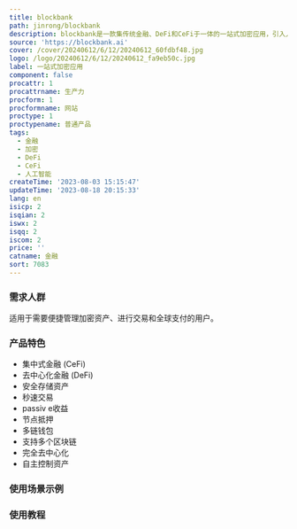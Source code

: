 ```yaml
---
title: blockbank
path: jinrong/blockbank
description: blockbank是一款集传统金融、DeFi和CeFi于一体的一站式加密应用，引入人工智能助力金融决策。我们致力于将用户与加密世界提供的机会和福利相连接。
source: 'https://blockbank.ai'
cover: /cover/20240612/6/12/20240612_60fdbf48.jpg
logo: /logo/20240612/6/12/20240612_fa9eb50c.jpg
label: 一站式加密应用
component: false
procattr: 1
procattrname: 生产力
procform: 1
procformname: 网站
proctype: 1
proctypename: 普通产品
tags:
  - 金融
  - 加密
  - DeFi
  - CeFi
  - 人工智能
createTime: '2023-08-03 15:15:47'
updateTime: '2023-08-18 20:15:33'
lang: en
isicp: 2
isqian: 2
iswx: 2
isqq: 2
iscom: 2
price: ''
catname: 金融
sort: 7083
---
```




### 需求人群
适用于需要便捷管理加密资产、进行交易和全球支付的用户。

### 产品特色
- 集中式金融 (CeFi)
- 去中心化金融 (DeFi)
- 安全存储资产
- 秒速交易
-  passiv e收益
- 节点抵押
- 多链钱包
- 支持多个区块链
- 完全去中心化
- 自主控制资产

### 使用场景示例


### 使用教程


  
